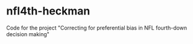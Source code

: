 # nfl4th-heckman
Code for the project "Correcting for preferential bias in NFL fourth-down decision making"

